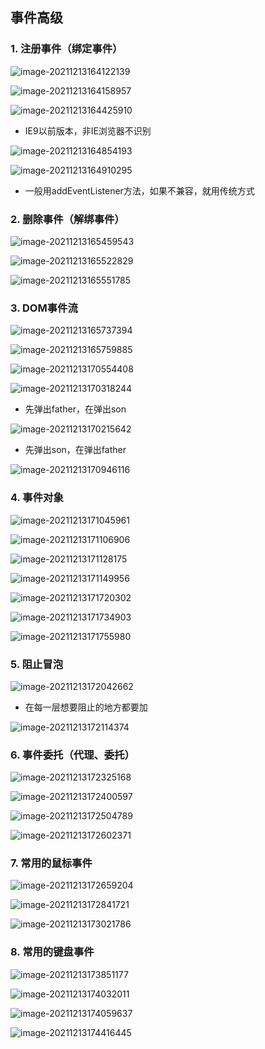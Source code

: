## 事件高级

### 1. 注册事件（绑定事件）

![image-20211213164122139](images/image-20211213164122139.png)

![image-20211213164158957](images/image-20211213164158957.png)

![image-20211213164425910](images/image-20211213164425910.png)

- IE9以前版本，非IE浏览器不识别

![image-20211213164854193](images/image-20211213164854193.png)

![image-20211213164910295](images/image-20211213164910295.png)

- 一般用addEventListener方法，如果不兼容，就用传统方式

### 2. 删除事件（解绑事件）

![image-20211213165459543](images/image-20211213165459543.png)

![image-20211213165522829](images/image-20211213165522829.png)

![image-20211213165551785](images/image-20211213165551785.png)

### 3. DOM事件流

![image-20211213165737394](images/image-20211213165737394.png)

![image-20211213165759885](images/image-20211213165759885.png)

![image-20211213170554408](images/image-20211213170554408.png)

![image-20211213170318244](images/image-20211213170318244.png)

- 先弹出father，在弹出son

![image-20211213170215642](images/image-20211213170215642.png)

- 先弹出son，在弹出father



![image-20211213170946116](images/image-20211213170946116.png)

### 4. 事件对象

![image-20211213171045961](images/image-20211213171045961.png)

![image-20211213171106906](images/image-20211213171106906.png)

![image-20211213171128175](images/image-20211213171128175.png)

![image-20211213171149956](images/image-20211213171149956.png)

![image-20211213171720302](images/image-20211213171720302.png)

![image-20211213171734903](images/image-20211213171734903.png)

![image-20211213171755980](images/image-20211213171755980.png)

### 5. 阻止冒泡

![image-20211213172042662](images/image-20211213172042662.png)

- 在每一层想要阻止的地方都要加

![image-20211213172114374](images/image-20211213172114374.png)

 ### 6. 事件委托（代理、委托）

![image-20211213172325168](images/image-20211213172325168.png)

![image-20211213172400597](images/image-20211213172400597.png)

![image-20211213172504789](images/image-20211213172504789.png)

![image-20211213172602371](images/image-20211213172602371.png)

### 7. 常用的鼠标事件

![image-20211213172659204](images/image-20211213172659204.png)

![image-20211213172841721](images/image-20211213172841721.png)

![image-20211213173021786](images/image-20211213173021786.png)

### 8. 常用的键盘事件

![image-20211213173851177](images/image-20211213173851177.png)

![image-20211213174032011](images/image-20211213174032011.png)

![image-20211213174059637](images/image-20211213174059637.png)

![image-20211213174416445](images/image-20211213174416445.png)

